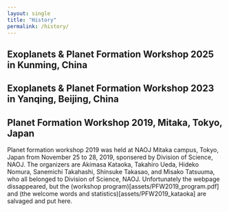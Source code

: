 ```yaml
---
layout: single
title: "History"
permalink: /history/
---
```


## Exoplanets & Planet Formation Workshop 2025 in Kunming, China

## Exoplanets & Planet Formation Workshop 2023 in Yanqing, Beijing, China

## Planet Formation Workshop 2019, Mitaka, Tokyo, Japan

Planet formation workshop 2019 was held at NAOJ Mitaka campus, Tokyo, Japan from November 25 to 28, 2019, sponsered by Division of Science, NAOJ.
The organizers are Akimasa Kataoka, Takahiro Ueda, Hideko Nomura, Sanemichi Takahashi, Shinsuke Takasao, and Misako Tatsuuma, who all belonged to Division of Science, NAOJ. 
Unfortunately the webpage dissappeared, but the (workshop program)[assets/PFW2019_program.pdf] and (the welcome words and statistics)[assets/PFW2019_kataoka] are salvaged and put here.
